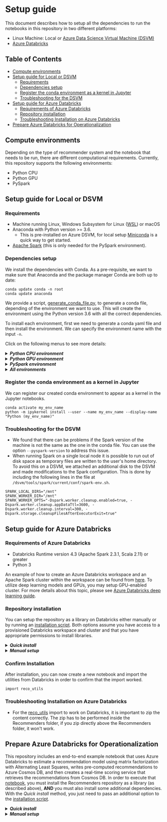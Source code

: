 # Setup guide

This document describes how to setup all the dependencies to run the notebooks in this repository in two different platforms:

* Linux Machine: Local or [Azure Data Science Virtual Machine (DSVM)](https://azure.microsoft.com/en-us/services/virtual-machines/data-science-virtual-machines/)
* [Azure Databricks](https://azure.microsoft.com/en-us/services/databricks/)

## Table of Contents

* [Compute environments](#compute-environments)
* [Setup guide for Local or DSVM](#setup-guide-for-local-or-dsvm)
  * [Requirements](#requirements)
  * [Dependencies setup](#dependencies-setup)
  * [Register the conda environment as a kernel in Jupyter](#Register-the-conda-environment-as-a-kernel-in-Jupyter)
  * [Troubleshooting for the DSVM](#troubleshooting-for-the-dsvm)
* [Setup guide for Azure Databricks](#setup-guide-for-azure-databricks)
  * [Requirements of Azure Databricks](#requirements-of-azure-databricks)
  * [Repository installation](#repository-installation)
  * [Troubleshooting Installation on Azure Databricks](#Troubleshooting-Installation-on-Azure-Databricks)
* [Prepare Azure Databricks for Operationalization](#prepare-azure-databricks-for-operationalization)

## Compute environments

Depending on the type of recommender system and the notebook that needs to be run, there are different computational requirements. Currently, this repository supports the following environments:

* Python CPU
* Python GPU
* PySpark

## Setup guide for Local or DSVM

### Requirements

* Machine running Linux, Windows Subsystem for Linux ([WSL](https://docs.microsoft.com/en-us/windows/wsl/about)) or macOS
* Anaconda with Python version >= 3.6.
  * This is pre-installed on Azure DSVM, for local setup [Miniconda](https://docs.conda.io/en/latest/miniconda.html) is a quick way to get started.
* [Apache Spark](https://spark.apache.org/downloads.html) (this is only needed for the PySpark environment).

### Dependencies setup

We install the dependencies with Conda. As a pre-requisite, we want to make sure that Anaconda and the package manager Conda are both up to date:

```{shell}
conda update conda -n root
conda update anaconda
```

We provide a script, [generate_conda_file.py](scripts/generate_conda_file.py), to generate a conda file, depending of the environment we want to use. This will create the environment using the Python version 3.6 with all the correct dependencies.

To install each environment, first we need to generate a conda yaml file and then install the environment. We can specify the environment name with the input `-n`.

Click on the following menus to see more details:

<details>
<summary><strong><em>Python CPU environment</em></strong></summary>

Assuming the repo is cloned as `Recommenders` in the local system, to install the Python CPU environment:

    cd Recommenders
    python scripts/generate_conda_file.py
    conda env create -f reco_base.yaml 

</details>

<details>
<summary><strong><em>Python GPU environment</em></strong></summary>

Assuming that you have a GPU machine, to install the Python GPU environment, which by default installs the CPU environment:

    cd Recommenders
    python scripts/generate_conda_file.py --gpu
    conda env create -f reco_gpu.yaml 

</details>

<details>
<summary><strong><em>PySpark environment</em></strong></summary>

To install the PySpark environment, which by default installs the CPU environment:

    cd Recommenders
    python scripts/generate_conda_file.py --pyspark
    conda env create -f reco_pyspark.yaml

Additionally, if you want to test a particular version of spark, you may pass the --pyspark-version argument:

    python scripts/generate_conda_file.py --pyspark-version 2.4.0

**NOTE** - for a PySpark environment, we need to set the environment variables `PYSPARK_PYTHON` and `PYSPARK_DRIVER_PYTHON` to point to the conda python executable.

To set these variables every time the environment is activated, we can follow the steps of this [guide](https://conda.io/docs/user-guide/tasks/manage-environments.html#macos-and-linux). Assuming that we have installed the environment in `/anaconda/envs/reco_pyspark`, we create the file `/anaconda/envs/reco_pyspark/etc/conda/activate.d/env_vars.sh` and add:

```bash
#!/bin/sh
export PYSPARK_PYTHON=/anaconda/envs/reco_pyspark/bin/python
export PYSPARK_DRIVER_PYTHON=/anaconda/envs/reco_pyspark/bin/python
```

This will export the variables every time we do `conda activate reco_pyspark`. To unset these variables when we deactivate the environment, we create the file `/anaconda/envs/reco_pyspark/etc/conda/deactivate.d/env_vars.sh` and add:

```bash
#!/bin/sh
unset PYSPARK_PYTHON
unset PYSPARK_DRIVER_PYTHON
```
</details>

<details>
<summary><strong><em>All environments</em></strong></summary>

To install all three environments:

    cd Recommenders
    python scripts/generate_conda_file.py --gpu --pyspark
    conda env create -f reco_full.yaml

</details>

### Register the conda environment as a kernel in Jupyter

We can register our created conda environment to appear as a kernel in the Jupyter notebooks.

    conda activate my_env_name
    python -m ipykernel install --user --name my_env_name --display-name "Python (my_env_name)"

### Troubleshooting for the DSVM

* We found that there can be problems if the Spark version of the machine is not the same as the one in the conda file. You can use the option `--pyspark-version` to address this issue.
* When running Spark on a single local node it is possible to run out of disk space as temporary files are written to the user's home directory. To avoid this on a DSVM, we attached an additional disk to the DSVM and made modifications to the Spark configuration. This is done by including the following lines in the file at `/dsvm/tools/spark/current/conf/spark-env.sh`.

```{shell}
SPARK_LOCAL_DIRS="/mnt"
SPARK_WORKER_DIR="/mnt"
SPARK_WORKER_OPTS="-Dspark.worker.cleanup.enabled=true, -Dspark.worker.cleanup.appDataTtl=3600, -Dspark.worker.cleanup.interval=300, -Dspark.storage.cleanupFilesAfterExecutorExit=true"
```

## Setup guide for Azure Databricks

### Requirements of Azure Databricks

* Databricks Runtime version 4.3 (Apache Spark 2.3.1, Scala 2.11) or greater
* Python 3

An example of how to create an Azure Databricks workspace and an Apache Spark cluster within the workspace can be found from [here](https://docs.microsoft.com/en-us/azure/azure-databricks/quickstart-create-databricks-workspace-portal). To utilize deep learning models and GPUs, you may setup GPU-enabled cluster. For more details about this topic, please see [Azure Databricks deep learning guide](https://docs.azuredatabricks.net/applications/deep-learning/index.html).   

### Repository installation
You can setup the repository as a library on Databricks either manually or by running an [installation script](scripts/databricks_install.py). Both options assume you have access to a provisioned Databricks workspace and cluster and that you have appropriate permissions to install libraries.

<details>
<summary><strong><em>Quick install</em></strong></summary>

This option utilizes an installation script to do the setup, and it requires additional dependencies in the environment used to execute the script.

> To run the script, following **prerequisites** are required:
> * Setup CLI authentication for [Azure Databricks CLI (command-line interface)](https://docs.azuredatabricks.net/user-guide/dev-tools/databricks-cli.html#install-the-cli). Please find details about how to create a token and set authentication [here](https://docs.azuredatabricks.net/user-guide/dev-tools/databricks-cli.html#set-up-authentication). Very briefly, you can install and configure your environment with the following commands.
>
>     ```{shell}
>     conda activate reco-pyspark
>     databricks configure --token
>     ```
>
> * Get the target **cluster id** and **start** the cluster if its status is *TERMINATED*.
>   * You can get the cluster id from the databricks CLI with:
>        ```{shell}
>        databricks clusters list
>        ```
>   * If required, you can start the cluster with:
>        ```{shell}
>        databricks clusters start --cluster-id <CLUSTER_ID>`
>        ```


Once you have confirmed the databricks cluster is *RUNNING*, install the modules within this repository with the following commands. 

```{shell}
cd Recommenders
python scripts/databricks_install.py <CLUSTER_ID>
```

The installation script has a number of options that can also deal with different databricks-cli profiles, install a version of the mmlspark library, or prepare the cluster for operationalization. For all options, please see:

```{shell}
python scripts/databricks_install.py -h
```

**Note** If you are planning on running through the sample code for operationalization [here](notebooks/05_operationalize/als_movie_o16n.ipynb), you need to prepare the cluster for operationalization. You can do so by adding an additional option to the script run. <CLUSTER_ID> is the same as that mentioned above, and can be identified by running `databricks clusters list` and selecting the appropriate cluster.

```{shell}
./scripts/databricks_install.py --prepare-o16n <CLUSTER_ID>
```

See below for details.

</details>

<details>
<summary><strong><em>Manual setup</em></strong></summary>

To install the repo manually onto Databricks, follow the steps:

1. Clone the Microsoft Recommenders repository to your local computer.
2. Zip the contents inside the Recommenders folder (Azure Databricks requires compressed folders to have the `.egg` suffix, so we don't use the standard `.zip`):

    ```{shell}
    cd Recommenders
    zip -r Recommenders.egg .
    ```
3. Once your cluster has started, go to the Databricks workspace, and select the `Home` button.
4. Your `Home` directory should appear in a panel. Right click within your directory, and select `Import`.
5. In the pop-up window, there is an option to import a library, where it says: `(To import a library, such as a jar or egg, click here)`. Select `click here`.
6. In the next screen, select the option `Upload Python Egg or PyPI` in the first menu.
7. Next, click on the box that contains the text `Drop library egg here to upload` and use the file selector to choose the `Recommenders.egg` file you just created, and select `Open`.
8. Click on the `Create library`. This will upload the egg and make it available in your workspace.
9. Finally, in the next menu, attach the library to your cluster.

</details>

### Confirm Installation

After installation, you can now create a new notebook and import the utilities from Databricks in order to confirm that the import worked.

```{python}
import reco_utils
```

### Troubleshooting Installation on Azure Databricks

* For the [reco_utils](reco_utils) import to work on Databricks, it is important to zip the content correctly. The zip has to be performed inside the Recommenders folder, if you zip directly above the Recommenders folder, it won't work.

## Prepare Azure Databricks for Operationalization

This repository includes an end-to-end example notebook that uses Azure Databricks to estimate a recommendation model using matrix factorization with Alternating Least Squares, writes pre-computed recommendations to Azure Cosmos DB, and then creates a real-time scoring service that retrieves the recommendations from Cosmos DB. In order to execute that [notebook](notebooks/05_operationalize/als_movie_o16n.ipynb), you must install the Recommenders repository as a library (as described above), **AND** you must also install some additional dependencies. With the *Quick install* method, you just need to pass an additional option to the [installation script](scripts/databricks_install.py).

<details>
<summary><strong><em>Quick install</em></strong></summary>

This option utilizes the installation script to do the setup. Just run the installation script
with an additional option. If you have already run the script once to upload and install the `Recommenders.egg` library, you can also add an `--overwrite` option:

```{shell}
scripts/databricks_install.py --overwrite --prepare-o16n <CLUSTER_ID>
```

This script does all of the steps described in the *Manual setup* section below.

</details>

<details>
<summary><strong><em>Manual setup</em></strong></summary>

You must install three packages as libraries from PyPI:

* `azure-cli==2.0.56`
* `azureml-sdk[databricks]==1.0.8`
* `pydocumentdb==2.3.3`

You can follow instructions [here](https://docs.azuredatabricks.net/user-guide/libraries.html#install-a-library-on-a-cluster) for details on how to install packages from PyPI.

Additionally, you must install the [spark-cosmosdb connector](https://docs.databricks.com/spark/latest/data-sources/azure/cosmosdb-connector.html) on the cluster. The easiest way to manually do that is to:

1. Download the [appropriate jar](https://search.maven.org/remotecontent?filepath=com/microsoft/azure/azure-cosmosdb-spark_2.3.0_2.11/1.2.2/azure-cosmosdb-spark_2.3.0_2.11-1.2.2-uber.jar) from MAVEN. **NOTE** This is the appropriate jar for spark versions `2.3.X`, and is the appropriate version for the recommended Azure Databricks run-time detailed above.
2. Upload and install the jar by:
   1. Log into your `Azure Databricks` workspace
   2. Select the `Clusters` button on the left.
   3. Select the cluster on which you want to import the library.
   4. Select the `Upload` and `Jar` options, and click in the box that has the text `Drop JAR here` in it.
   5. Navigate to the downloaded `.jar` file, select it, and click `Open`.
   6. Click on `Install`.
   7. Restart the cluster.

</details>
